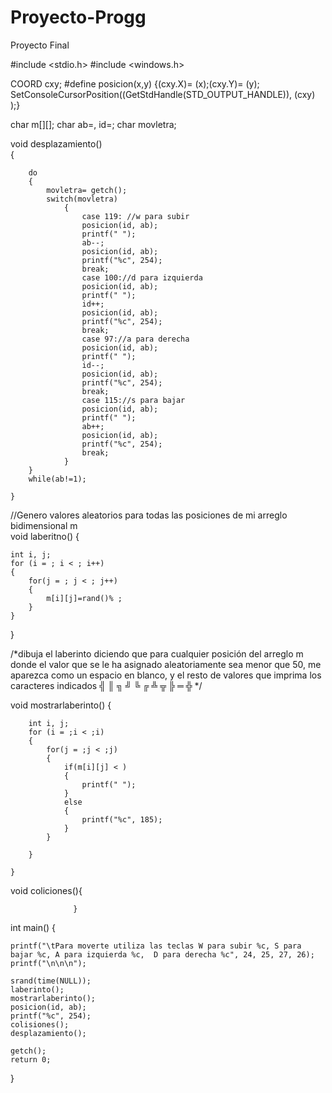# Proyecto-Progg
Proyecto Final

#include <stdio.h>
#include <windows.h>

COORD cxy;
#define posicion(x,y) {(cxy.X)= (x);(cxy.Y)= (y); SetConsoleCursorPosition((GetStdHandle(STD_OUTPUT_HANDLE)), (cxy) );}

char m[][];
char ab=, id=;
char movletra;

void desplazamiento()	
	{
	
		do
		{
			movletra= getch();
			switch(movletra)
				{
					case 119: //w para subir
					posicion(id, ab); 
					printf(" ");
					ab--;
					posicion(id, ab); 
					printf("%c", 254);
					break;
					case 100://d para izquierda
					posicion(id, ab); 
					printf(" ");
					id++;
					posicion(id, ab); 
					printf("%c", 254);
					break;
					case 97://a para derecha
					posicion(id, ab); 
					printf(" ");
					id--;
					posicion(id, ab); 
					printf("%c", 254);
					break;
					case 115://s para bajar
					posicion(id, ab); 
					printf(" ");
					ab++;
					posicion(id, ab); 
					printf("%c", 254);
					break;
				}		
		}
		while(ab!=1);
	
	}


//Genero valores aleatorios para todas las posiciones de mi arreglo bidimensional m  
void laberitno()
{

	int i, j;
	for (i = ; i < ; i++)
	{
		for(j = ; j < ; j++)
		{
			m[i][j]=rand()% ;
		}
	}
}


/*dibuja el laberinto diciendo que para cualquier posición
del arreglo m donde el valor que se le ha asignado aleatoriamente
sea menor que 50, me aparezca como un espacio en blanco, y el resto 
de valores que imprima los caracteres indicados ╣ ║ ╗ ╝ ╚ ╔ ╩ ╦ ╠ ═ ╬ */

void mostrarlaberinto()
	{
	
		int i, j;
		for (i = ;i < ;i)
		{
			for(j = ;j < ;j)
			{
				if(m[i][j] < )
				{
					printf(" ");
				}
				else
				{
					printf("%c", 185);
				}
			}
		
		}
	
	}


void coliciones(){

                  }


int main()
{
	
	printf("\tPara moverte utiliza las teclas W para subir %c, S para bajar %c, A para izquierda %c,  D para derecha %c", 24, 25, 27, 26);
	printf("\n\n\n");
	
	srand(time(NULL));
	laberinto();
	mostrarlaberinto();
	posicion(id, ab);
	printf("%c", 254);
	colisiones();
	desplazamiento();

	getch();
	return 0;
}
